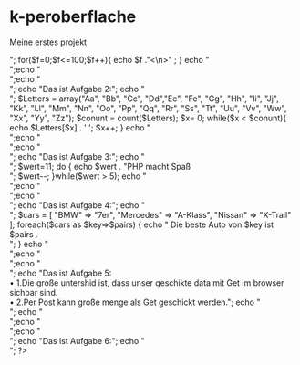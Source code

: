 # k-peroberflache
Meine erstes projekt

<?php
echo "Das ist Aufgabe 1:";
echo "<br>";  
for($f=0;$f<=100;$f++){
    echo $f ."<\n>" ;
    
}



echo "<br>";echo "<br>";echo "<br>"; 
echo "Das ist Aufgabe 2:";
echo "<br>";
$Letters = array("Aa", "Bb", "Cc", "Dd","Ee", "Fe", "Gg", "Hh", "Ii", "Jj", "Kk", "Ll", "Mm", "Nn", "Oo", "Pp", "Qq", "Rr", "Ss", "Tt", "Uu", "Vv", "Ww", "Xx", "Yy", "Zz");
$conunt = count($Letters);
$x= 0;
while($x < $conunt){
    echo $Letters[$x] . ' ';
    $x++;
    
}
    
echo "<br>";echo "<br>";echo "<br>"; 
echo "Das ist Aufgabe 3:";
echo "<br>";
$wert=11;
do {
    echo $wert . "PHP macht Spaß <br>";
    $wert--;
}while($wert > 5);
echo "<br>";echo "<br>";echo "<br>"; 
echo "Das ist Aufgabe 4:";
echo "<br>";
$cars = [
    "BMW" => "7er",
    "Mercedes" => "A-Klass",
    "Nissan" => "X-Trail"
];
foreach($cars as $key=>$pairs) {
    echo " Die beste Auto von $key ist $pairs . <br> ";
    
}

echo "<br>";echo "<br>";echo "<br>"; 
echo "Das ist Aufgabe 5: <br> •	1.Die große untershid ist, dass unser geschikte data mit Get im browser sichbar sind.
 <br> •	2.Per Post kann große menge als Get geschickt werden.";
echo "<br>";

echo "<br>";echo "<br>";echo "<br>"; 
echo "Das ist Aufgabe 6:";
echo "<br>";



?>
